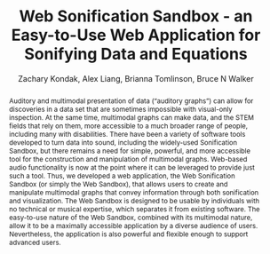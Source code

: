 --- 
  title: "Web Sonification Sandbox - an Easy-to-Use Web Application for Sonifying Data and Equations" 
  abstract: "Auditory and multimodal presentation of data (“auditory graphs”) can allow for discoveries in a data set that are sometimes impossible with visual-only inspection. At the same time, multimodal graphs can make data, and the STEM fields that rely on them, more accessible to a much broader range of people, including many with disabilities. There have been a variety of software tools developed to turn data into sound, including the widely-used Sonification Sandbox, but there remains a need for simple, powerful, and more accessible tool for the construction and manipulation of multimodal graphs. Web-based audio functionality is now at the point where it can be leveraged to provide just such a tool. Thus, we developed a web application, the Web Sonification Sandbox (or simply the Web Sandbox), that allows users to create and manipulate multimodal graphs that convey information through both sonification and visualization. The Web Sandbox is designed to be usable by individuals with no technical or musical expertise, which separates it from existing software. The easy-to-use nature of the Web Sandbox, combined with its multimodal nature, allow it to be a maximally accessible application by a diverse audience of users. Nevertheless, the application is also powerful and flexible enough to support advanced users." 
  address: "London" 
  author: "Zachary Kondak, Alex Liang, Brianna Tomlinson, Bruce N Walker" 
  booktitle: "Proceedings of the International Web Audio Conference" 
  editor: "Florian Thalmann, Sebastian Ewert" 
  month: "Proceedings of the International Web Audio Conference"
  pages: "" 
  publisher: "Queen Mary University of London" 
  series: "WAC '17"
  type: "Paper"  
  year: "2017" 
  id: "2017_24" 
  tags: year2017 
  pdflink: /_data/papers/pdf/2017/2017_24.pdf
  ISSN: 2663-5844
---